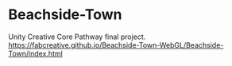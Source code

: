# Beachside-Town
Unity Creative Core Pathway final project.
https://fabcreative.github.io/Beachside-Town-WebGL/Beachside-Town/index.html
